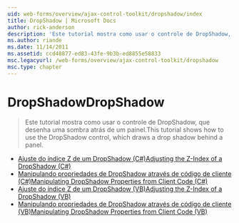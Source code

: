 ```yaml
---
uid: web-forms/overview/ajax-control-toolkit/dropshadow/index
title: DropShadow | Microsoft Docs
author: rick-anderson
description: 'Este tutorial mostra como usar o controle de DropShadow, que desenha uma sombra atrás de um painel.'
ms.author: riande
ms.date: 11/14/2011
ms.assetid: ccd48877-ed83-43fe-9b3b-ed8855e58833
msc.legacyurl: /web-forms/overview/ajax-control-toolkit/dropshadow
msc.type: chapter
---
```

<a name="dropshadow"></a><span data-ttu-id="8575a-103">DropShadow</span><span class="sxs-lookup"><span data-stu-id="8575a-103">DropShadow</span></span>
====================
> <span data-ttu-id="8575a-104">Este tutorial mostra como usar o controle de DropShadow, que desenha uma sombra atrás de um painel.</span><span class="sxs-lookup"><span data-stu-id="8575a-104">This tutorial shows how to use the DropShadow control, which draws a drop shadow behind a panel.</span></span>


- [<span data-ttu-id="8575a-105">Ajuste do índice Z de um DropShadow (C#)</span><span class="sxs-lookup"><span data-stu-id="8575a-105">Adjusting the Z-Index of a DropShadow (C#)</span></span>](adjusting-the-z-index-of-a-dropshadow-cs.md)
- [<span data-ttu-id="8575a-106">Manipulando propriedades de DropShadow através de código de cliente (C#)</span><span class="sxs-lookup"><span data-stu-id="8575a-106">Manipulating DropShadow Properties from Client Code (C#)</span></span>](manipulating-dropshadow-properties-from-client-code-cs.md)
- [<span data-ttu-id="8575a-107">Ajuste do índice Z de um DropShadow (VB)</span><span class="sxs-lookup"><span data-stu-id="8575a-107">Adjusting the Z-Index of a DropShadow (VB)</span></span>](adjusting-the-z-index-of-a-dropshadow-vb.md)
- [<span data-ttu-id="8575a-108">Manipulando propriedades de DropShadow através de código de cliente (VB)</span><span class="sxs-lookup"><span data-stu-id="8575a-108">Manipulating DropShadow Properties from Client Code (VB)</span></span>](manipulating-dropshadow-properties-from-client-code-vb.md)
